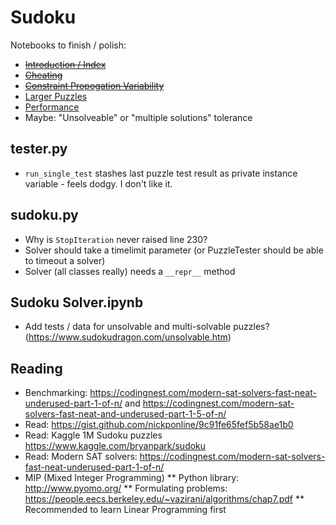 # Sudoku

Notebooks to finish / polish:

* ~~[Introduction / Index](Sudoku.ipynb)~~
* ~~[Cheating](Sudoku/Cheating.ipynb)~~
* ~~[Constraint Propogation Variability](Constraint%20Propogation%20Variability.ipynb)~~
* [Larger Puzzles](Larger%20Puzzles.ipynb)
* [Performance](Performance.ipynb)
* Maybe: "Unsolveable" or "multiple solutions" tolerance


## tester.py

* `run_single_test` stashes last puzzle test result as private instance variable - feels dodgy. I don't like it.


## sudoku.py

* Why is `StopIteration` never raised line 230?
* Solver should take a timelimit parameter (or PuzzleTester should be able to timeout a solver)
* Solver (all classes really) needs a `__repr__` method


## Sudoku Solver.ipynb

* Add tests / data for unsolvable and multi-solvable puzzles? (https://www.sudokudragon.com/unsolvable.htm)


## Reading

* Benchmarking: https://codingnest.com/modern-sat-solvers-fast-neat-underused-part-1-of-n/ and https://codingnest.com/modern-sat-solvers-fast-neat-and-underused-part-1-5-of-n/
* Read: https://gist.github.com/nickponline/9c91fe65fef5b58ae1b0
* Read: Kaggle 1M Sudoku puzzles https://www.kaggle.com/bryanpark/sudoku
* Read: Modern SAT solvers: https://codingnest.com/modern-sat-solvers-fast-neat-underused-part-1-of-n/
* MIP (Mixed Integer Programming)
** Python library: http://www.pyomo.org/
** Formulating problems: https://people.eecs.berkeley.edu/~vazirani/algorithms/chap7.pdf
** Recommended to learn Linear Programming first
